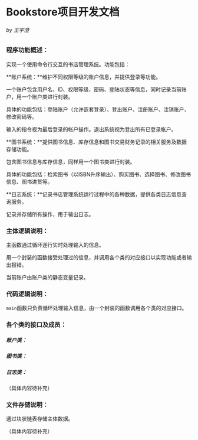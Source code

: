 # Bookstore项目开发文档

###### by 王宇澄

### 程序功能概述：

实现一个使用命令行交互的书店管理系统。功能包括：

**账户系统：**维护不同权限等级的账户信息，并提供登录等功能。

一个账户包含用户名、ID、权限等级、密码、登陆状态等信息，同时记录当前账户，用一个账户类进行封装。

具体的功能包括：登陆账户（允许嵌套登录）、登出账户、注册账户、注销账户、修改密码等。

输入的指令视为最后登录的帐户操作。退出系统视为登出所有已登录帐户。

**图书系统：**提供图书信息、库存信息和图书交易财务记录的相关服务及数据存储功能。

包含图书信息与库存信息，同样用一个图书类进行封装。

具体的功能包括：检索图书（以ISBN升序输出）、购买图书、选择图书、修改图书信息、图书进货等。

**日志系统：**记录书店管理系统运行过程中的各种数据，提供各类日志信息查询服务。

记录并存储所有操作，用于输出日志。

### 主体逻辑说明：

主函数通过循环逐行实时处理输入的信息。

用一个封装的函数接受处理过的信息，并调用各个类的对应接口以实现功能或者输出报错。

当前账户由账户类的静态变量记录。

### 代码逻辑说明：

`main`函数只负责循环处理输入信息，由一个封装的函数调用各个类的对应接口。

### 各个类的接口及成员：

##### 账户类：

##### **图书类**：

##### **日志类**：

（具体内容待补充）

### 文件存储说明：

通过块状链表存储主体数据。

（具体内容待补充）
